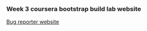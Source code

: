 ### Week 3 coursera bootstrap build lab website
[Bug reporter website](https://reporter.netlify.app/)
